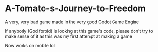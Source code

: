 # A-Tomato-s-Journey-to-Freedom
A very, very bad game made in the very good Godot Game Engine

If anybody (God forbid) is looking at this game's code, please don't try to make sense of it as this was my first attempt at making a game

Now works on mobile lol
